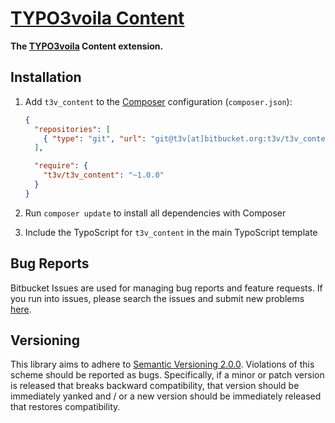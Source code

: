 [TYPO3voila Content]
====================

**The [TYPO3voila] Content extension.**

Installation
------------

1. Add `t3v_content` to the [Composer] configuration (`composer.json`):

    ```json
    {
      "repositories": [
        { "type": "git", "url": "git@t3v[at]bitbucket.org:t3v/t3v_content.git" }
      ],

      "require": {
        "t3v/t3v_content": "~1.0.0"
      }
    }
    ```

2. Run `composer update` to install all dependencies with Composer

3. Include the TypoScript for `t3v_content` in the main TypoScript template

Bug Reports
-----------

Bitbucket Issues are used for managing bug reports and feature requests. If you run into issues, please search the issues
and submit new problems [here].

Versioning
----------

This library aims to adhere to [Semantic Versioning 2.0.0]. Violations of this scheme should be reported as bugs.
Specifically, if a minor or patch version is released that breaks backward compatibility, that version should be
immediately yanked and / or a new version should be immediately released that restores compatibility.

[Composer]: https://getcomposer.org "Dependency Manager for PHP"
[here]: https://bitbucket.org/t3v/t3v_content/issues "Bitbucket Issue Tracker"
[Semantic Versioning 2.0.0]: http://semver.org "Semantic Versioning 2.0.0"
[TYPO3voila Content]: https://bitbucket.org/t3v/t3v_content "The TYPO3voila Content extension."
[TYPO3voila]: # "UH LÁLÁ, TYPO3!"